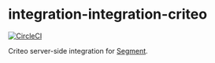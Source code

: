 # integration-integration-criteo

[![CircleCI](https://circleci.com/gh/segment-integrations/integration-criteo.svg?style=shield&circle-token=c83d911adacf67fbee61d8a66ca9dd31cbfa3305)](https://circleci.com/gh/segment-integrations/integration-criteo)

Criteo server-side integration for [Segment](https://segment.com).
